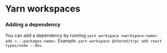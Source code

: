 # Yarn workspaces

### Adding a dependency

You can add a dependency by running `yarn workspace <workspace-name> add <...packages-name>`. Example: `yarn workspace @shared/trpc add react types/node --dev`
